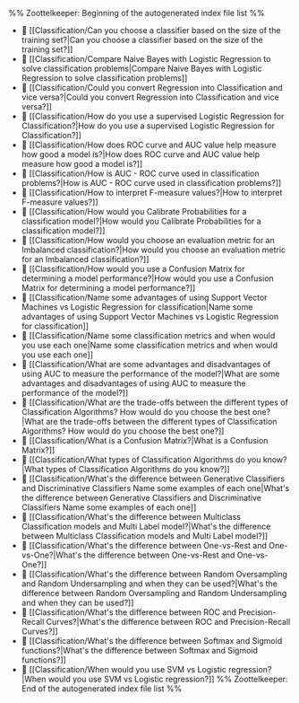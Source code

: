 %% Zoottelkeeper: Beginning of the autogenerated index file list  %%
- 📄 [[Classification/Can you choose a classifier based on the size of the training set?|Can you choose a classifier based on the size of the training set?]]
- 📄 [[Classification/Compare Naive Bayes with Logistic Regression to solve classification problems|Compare Naive Bayes with Logistic Regression to solve classification problems]]
- 📄 [[Classification/Could you convert Regression into Classification and vice versa?|Could you convert Regression into Classification and vice versa?]]
- 📄 [[Classification/How do you use a supervised Logistic Regression for Classification?|How do you use a supervised Logistic Regression for Classification?]]
- 📄 [[Classification/How does ROC curve and AUC value help measure how good a model is?|How does ROC curve and AUC value help measure how good a model is?]]
- 📄 [[Classification/How is AUC - ROC curve used in classification problems?|How is AUC - ROC curve used in classification problems?]]
- 📄 [[Classification/How to interpret F-measure values?|How to interpret F-measure values?]]
- 📄 [[Classification/How would you Calibrate Probabilities for a classification model?|How would you Calibrate Probabilities for a classification model?]]
- 📄 [[Classification/How would you choose an evaluation metric for an Imbalanced classification?|How would you choose an evaluation metric for an Imbalanced classification?]]
- 📄 [[Classification/How would you use a Confusion Matrix for determining a model performance?|How would you use a Confusion Matrix for determining a model performance?]]
- 📄 [[Classification/Name some advantages of using Support Vector Machines vs Logistic Regression for classification|Name some advantages of using Support Vector Machines vs Logistic Regression for classification]]
- 📄 [[Classification/Name some classification metrics and when would you use each one|Name some classification metrics and when would you use each one]]
- 📄 [[Classification/What are some advantages and disadvantages of using AUC to measure the performance of the model?|What are some advantages and disadvantages of using AUC to measure the performance of the model?]]
- 📄 [[Classification/What are the trade-offs between the different types of Classification Algorithms? How would do you choose the best one?|What are the trade-offs between the different types of Classification Algorithms? How would do you choose the best one?]]
- 📄 [[Classification/What is a Confusion Matrix?|What is a Confusion Matrix?]]
- 📄 [[Classification/What types of Classification Algorithms do you know?|What types of Classification Algorithms do you know?]]
- 📄 [[Classification/What's the difference between Generative Classifiers and Discriminative Classifiers Name some examples of each one|What's the difference between Generative Classifiers and Discriminative Classifiers Name some examples of each one]]
- 📄 [[Classification/What's the difference between Multiclass Classification models and Multi Label model?|What's the difference between Multiclass Classification models and Multi Label model?]]
- 📄 [[Classification/What's the difference between One-vs-Rest and One-vs-One?|What's the difference between One-vs-Rest and One-vs-One?]]
- 📄 [[Classification/What's the difference between Random Oversampling and Random Undersampling and when they can be used?|What's the difference between Random Oversampling and Random Undersampling and when they can be used?]]
- 📄 [[Classification/What's the difference between ROC and Precision-Recall Curves?|What's the difference between ROC and Precision-Recall Curves?]]
- 📄 [[Classification/What's the difference between Softmax and Sigmoid functions?|What's the difference between Softmax and Sigmoid functions?]]
- 📄 [[Classification/When would you use SVM vs Logistic regression?|When would you use SVM vs Logistic regression?]]
%% Zoottelkeeper: End of the autogenerated index file list  %%
